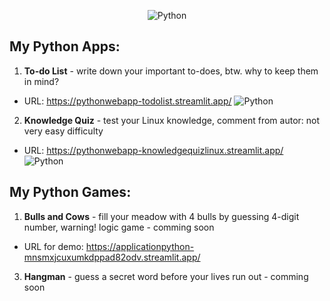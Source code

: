 <div align="center">
  
![Python](https://github.com/RadkaMat/application_python/blob/master/pictures_general/python_picture_small.png)
  
</div>

## My Python Apps:
>
1. **To-do List** - write down your important to-does, btw. why to keep them in mind?
- URL: https://pythonwebapp-todolist.streamlit.app/
![Python](https://github.com/RadkaMat/application_python/blob/master/pictures_general/to_do_list_screenshot.PNG)
>
2. **Knowledge Quiz** - test your Linux knowledge, comment from autor: not very easy difficulty
- URL: https://pythonwebapp-knowledgequizlinux.streamlit.app/
![Python](https://github.com/RadkaMat/application_python/blob/master/pictures_general/knowledge_quiz_screenshot2.png)
>
## My Python Games:
>
1. **Bulls and Cows** - fill your meadow with 4 bulls by guessing 4-digit number, warning! logic game - comming soon
- URL for demo: https://applicationpython-mnsmxjcuxumkdppad82odv.streamlit.app/
3. **Hangman** - guess a secret word before your lives run out - comming soon

